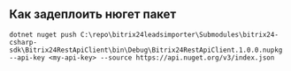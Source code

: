 ﻿## Как задеплоить нюгет пакет
```
dotnet nuget push C:\repo\bitrix24leadsimporter\Submodules\bitrix24-csharp-sdk\Bitrix24RestApiClient\bin\Debug\Bitrix24RestApiClient.1.0.0.nupkg --api-key <my-api-key> --source https://api.nuget.org/v3/index.json
```